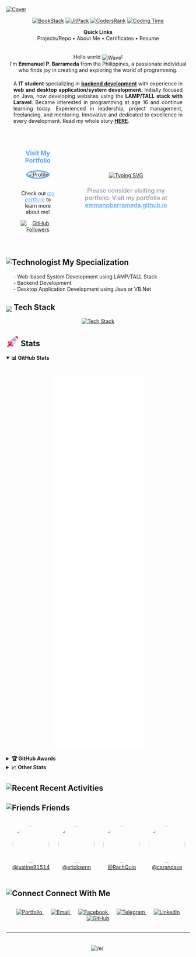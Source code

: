 # 

[![Cover](https://i.imgur.com/HXUaVAA.png)](https://github.com/emmanpbarrameda/)

<!-- GitHub Top Icons Badge -->
<p align="center">
  <a href="https://github.com/emmanpbarrameda" target="_blank" style="display: inline-block;">
    <img alt="BookStack" src="https://img.shields.io/badge/STUDENT-100000?style=for-the-badge&logo=BookStack&logoColor=white&labelColor=FF4D00&color=FF4D00"/>
  </a>

  <a href="https://github.com/emmanpbarrameda" target="_blank" style="display: inline-block;">
    <img alt="JitPack" src="https://img.shields.io/badge/FREELANCER-100000?style=for-the-badge&logo=JitPack&logoColor=white&labelColor=8D00FF&color=8D00FF"/>
  </a>

  <a href="https://github.com/emmanpbarrameda" target="_blank" style="display: inline-block;">
    <img alt="CodersRank" src="https://img.shields.io/badge/BACKEND-100000?style=for-the-badge&logo=CodersRank&logoColor=white&labelColor=0044FF&color=0044FF"/>
  </a>

  <a href="https://wakatime.com/@8ce1937b-ccfb-494d-b248-6dfa8e6eded1" target="_blank" style="display: inline-block;">
    <img src="https://wakatime.com/badge/user/8ce1937b-ccfb-494d-b248-6dfa8e6eded1.svg?style=for-the-badge" alt="Coding Time"/>
  </a>
</p>

<!-- Quick Links -->
<p align="center">
  <b>Quick Links</b>
  <br/>
  <a href="https://github.com/emmanpbarrameda?tab=repositories" style="text-decoration: none;">Projects/Repo</a> •
  <a href="https://emmanpbarrameda.github.io/#about" style="text-decoration: none;">About Me</a> •
  <a href="https://emmanpbarrameda.github.io/#certificates" style="text-decoration: none;">Certificates</a> •
  <a href="https://github.com/emmanpbarrameda/EMMANPBARRAMEDA_RESUME/blob/main/RESUME/EMMANPBARRAMEDA_RESUME.pdf" style="text-decoration: none;">Resume</a>
</p>

<!-- Introduction -->
<div style="text-align: center; padding: 20px 0;">
  Hello world <img src="https://raw.githubusercontent.com/Tarikul-Islam-Anik/Animated-Fluent-Emojis/master/Emojis/Hand%20gestures/Hand%20with%20Fingers%20Splayed.png" alt="Wave" width="18" height="18" style="vertical-align: middle;" />!
  <br/>
  I'm <b>Emmanuel P. Barrameda</b> from the Philippines, a passionate individual who finds joy in creating and exploring the world of programming.
</div>

<!-- Bio -->
<div style="text-align: justify; padding: 0 20px; margin-bottom: 30px;">
  A <b>IT student</b> specializing in <b><u>backend development</u></b> with experience in <b>web and desktop application/system development</b>. Initially focused on Java, now developing websites using the <b>LAMP/TALL stack with Laravel</b>. Became interested in programming at age 16 and continue learning today. Experienced in leadership, project management, freelancing, and mentoring. Innovative and dedicated to excellence in every development. Read my whole story <a href="https://emmanpbarrameda.github.io/#about" target="_blank"><b>HERE</b></a>.
</div>

<!-- Portfolio Section -->
<table width="100%" align="center" style="border-collapse: separate; border-spacing: 20px;">
  <tr>
    <td align="center" style="background: rgba(255, 255, 255, 0.05); border-radius: 10px; padding: 20px;">
      <a href="https://emmanpbarrameda.github.io" style="text-decoration: none;">
        <strong style="font-size: 1.2em; color: #58a6ff;">Visit My Portfolio</strong>
        <br /><br />
        <img src="https://avatars.githubusercontent.com/u/67356375?v=4" alt="Profile" width="180" style="border-radius: 50%; border: 3px solid #58a6ff;" />
      </a>
      <br /><br />
      <p>Check out <a href="https://emmanpbarrameda.github.io" target="_blank" style="color: #58a6ff;">my portfolio</a> to learn more about me!</p>
      <a href="https://github.com/emmanpbarrameda" target="_blank">
        <img src="https://img.shields.io/github/followers/emmanpbarrameda.svg?style=for-the-badge&label=Follow%20on%20GitHub&maxAge=2592000" alt="GitHub Followers" />
      </a>
    </td>
    <td align="center" style="background: rgba(255, 255, 255, 0.05); border-radius: 10px; padding: 20px;">
      <p align="center">
        <a href="https://github.com/emmanpbarrameda/">
          <img src="https://readme-typing-svg.demolab.com?font=JetBrains+Mono&weight=600&size=40&pause=1000&color=39FF14&center=true&vCenter=true&width=700&height=80&separator=%3C&lines=Specializing+in+Backend+Development;%3CStudent+Leader;%3CFreelancer;%3CMentor;%3CAspiring+Software+Developer;%3Cemmanpbarrameda.github.io" alt="Typing SVG" style="width: 100%; max-width: 700px;" />
        </a>
      </p>
      <h3 style="color: #8b949e; font-weight: 500;">Please consider visiting my portfolio. Visit my portfolio at <a href="https://emmanpbarrameda.github.io" style="color: #58a6ff;">emmanpbarrameda.github.io</a></h3>
    </td>
  </tr>
</table>

<!-- Specialization -->
<h2>
  <img src="https://raw.githubusercontent.com/Tarikul-Islam-Anik/Animated-Fluent-Emojis/master/Emojis/People/Technologist.png" alt="Technologist" width="40" height="40" style="vertical-align: bottom;" /> 
  My Specialization
</h2>

<div style="padding-left: 20px;">
  - Web-based System Development using LAMP/TALL Stack<br/>
  - Backend Development<br/>
  - Desktop Application Development using Java or VB.Net
</div>

<!-- Tech Stack -->
<h2>
  <img src="https://user-images.githubusercontent.com/74038190/206662607-d9e7591e-bbf9-42f9-9386-29efc927bc16.gif" width="35" style="vertical-align: bottom;" /> 
  Tech Stack
</h2>

<p align="center">
  <a href="https://emmanpbarrameda.github.io">
    <img src="https://skillicons.dev/icons?i=java,php,laravel,c,cpp,cs,sqlite,mysql,html,css,bootstrap,tailwind,javascript,visualstudio,vscode,eclipse,androidstudio,unity,replit,git,github,figma,ps,discord,stackoverflow,linkedin&theme=light" alt="Tech Stack" style="max-width: 100%;" />
  </a>
</p>

<!-- Stats -->
<h2>
  <img src="https://raw.githubusercontent.com/Tarikul-Islam-Anik/tarikul-islam-anik/main/assets/images/Rocket.png" width="35" style="vertical-align: bottom;" /> 
  Stats
</h2>

<details open>
  <summary style="cursor: pointer; font-weight: bold;">📊 GitHub Stats</summary>
  <br/>
  <p align="center">
    <img src="/github-metrics.svg" alt="Metrics" style="max-width: 100%;" />
  </p>
</details>

<details>
  <summary style="cursor: pointer; font-weight: bold;">🏆 GitHub Awards</summary>
  <br/>
  <p align="center">
    <img src="https://github-profile-trophy.vercel.app/?username=emmanpbarrameda" alt="Trophies" style="max-width: 100%;" />
  </p>
</details>

<details>
  <summary style="cursor: pointer; font-weight: bold;">📈 Other Stats</summary>
  <br/>
  <p align="center">
    <img alt="Visitor Stats" src="https://widgetbite.com/stats/emmanpbarrameda" style="max-width: 100%;" />
  </p>
</details>

<!-- Recent Activities -->
<h2>
  <img src="https://raw.githubusercontent.com/Tarikul-Islam-Anik/Animated-Fluent-Emojis/master/Emojis/Smilies/Dizzy.png" alt="Recent" width="40" style="vertical-align: bottom;" />
  Recent Activities
</h2>

<!--RECENT_ACTIVITY:start-->

<!--RECENT_ACTIVITY:end-->

<!--RECENT_ACTIVITY:last_update-->

<!--RECENT_ACTIVITY:last_update_end-->

<!-- Friends -->
<h2>
  <img src="https://user-images.githubusercontent.com/74038190/216112957-034e1f8b-5468-4857-8512-9cd2bac35bb6.png" alt="Friends" width="35" style="vertical-align: bottom;" /> 
  Friends
</h2>

<table align="center" style="border-collapse: separate; border-spacing: 10px;">
  <tr>
    <td align="center" style="border: none;">
      <a href="https://github.com/justine91514">
        <img src="https://avatars.githubusercontent.com/justine91514?s=100" width="100" height="100" style="border-radius: 50%;" />
        <br/>@justine91514
      </a>
    </td>
    <td align="center" style="border: none;">
      <a href="https://github.com/ericksenn">
        <img src="https://avatars.githubusercontent.com/ericksenn?s=100" width="100" height="100" style="border-radius: 50%;" />
        <br/>@ericksenn
      </a>
    </td>
    <td align="center" style="border: none;">
      <a href="https://github.com/RachQuio">
        <img src="https://avatars.githubusercontent.com/RachQuio?s=100" width="100" height="100" style="border-radius: 50%;" />
        <br/>@RachQuio
      </a>
    </td>
    <td align="center" style="border: none;">
      <a href="https://github.com/carandave">
        <img src="https://avatars.githubusercontent.com/carandave?s=100" width="100" height="100" style="border-radius: 50%;" />
        <br/>@carandave
      </a>
    </td>
    <td align="center" style="border: none;">
      <a href="https://github.com/abedejos-erika">
        <img src="https://avatars.githubusercontent.com/abedejos-erika?s=100" width="100" height="100" style="border-radius: 50%;" />
        <br/>@abedejos-erika
      </a>
    </td>
  </tr>
</table>

<!-- Connect -->
<h2>
  <img src="https://raw.githubusercontent.com/Tarikul-Islam-Anik/Animated-Fluent-Emojis/master/Emojis/Travel%20and%20places/Glowing%20Star.png" alt="Connect" width="35" style="vertical-align: bottom;" />
  Connect With Me
</h2>

<p align="center" style="margin: 30px 0;">
  <a href="https://emmanpbarrameda.github.io" target="_blank" style="margin: 0 10px;">
    <img src="https://img.shields.io/badge/Portfolio-%20-blue?style=for-the-badge&logo=web" alt="Portfolio"/>
  </a>
  <a href="mailto:emmanuelbarrameda1@gmail.com" target="_blank" style="margin: 0 10px;">
    <img src="https://img.shields.io/badge/Email-%20-red?style=for-the-badge&logo=gmail" alt="Email"/>
  </a>
  <a href="https://facebook.com/emmanpbarrameda/" target="_blank" style="margin: 0 10px;">
    <img src="https://img.shields.io/badge/Facebook-%20-blue?style=for-the-badge&logo=facebook" alt="Facebook"/>
  </a>
  <a href="https://t.me/emmanpbarrameda/" target="_blank" style="margin: 0 10px;">
    <img src="https://img.shields.io/badge/Telegram-%20-blue?style=for-the-badge&logo=telegram" alt="Telegram"/>
  </a>
  <a href="https://linkedin.com/in/emmanpbarrameda/" target="_blank" style="margin: 0 10px;">
    <img src="https://img.shields.io/badge/LinkedIn-%20-blue?style=for-the-badge&logo=linkedin" alt="LinkedIn"/>
  </a>
  <a href="https://github.com/emmanpbarrameda/" target="_blank" style="margin: 0 10px;">
    <img src="https://img.shields.io/badge/GitHub-%20-black?style=for-the-badge&logo=github" alt="GitHub"/>
  </a>
</p>

------------

<!-- Footer -->
<div align="center" style="margin-top: 10px; padding: 20px;">

  <!-- my name -->  <!-- https://kapasia-dev-ed.my.site.com/Badges4Me/s/ -->
  <img alt='/e/' src='https://img.shields.io/badge/MADE_BY - EMMAN_P_BARRAMEDA-100000?style=for-the-badge&logo=/e/&logoColor=1877F2&labelColor=FFFFFF&color=1877F2'/>
  
  <!-- made with love -->
  <img alt='' src='https://img.shields.io/badge/MADE_- WITH LOVE-100000?style=for-the-badge&logo=&logoColor=white&labelColor=EF4041&color=C1282D'/>

</div>